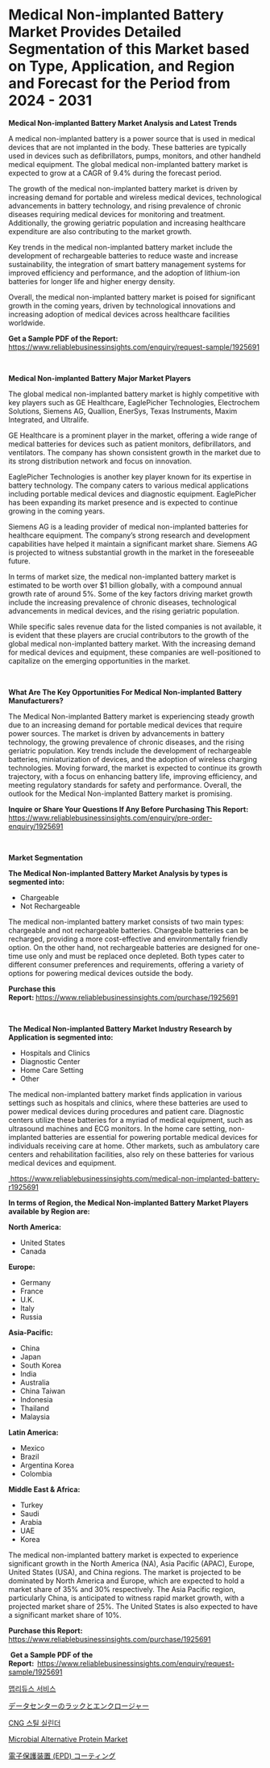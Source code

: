 <p><h1>Medical Non-implanted Battery Market Provides Detailed Segmentation of this Market based on Type, Application, and Region and Forecast for the Period from 2024 - 2031</h1></p><p><strong>Medical Non-implanted Battery Market Analysis and Latest Trends</strong></p>
<p><p>A medical non-implanted battery is a power source that is used in medical devices that are not implanted in the body. These batteries are typically used in devices such as defibrillators, pumps, monitors, and other handheld medical equipment. The global medical non-implanted battery market is expected to grow at a CAGR of 9.4% during the forecast period.</p><p>The growth of the medical non-implanted battery market is driven by increasing demand for portable and wireless medical devices, technological advancements in battery technology, and rising prevalence of chronic diseases requiring medical devices for monitoring and treatment. Additionally, the growing geriatric population and increasing healthcare expenditure are also contributing to the market growth.</p><p>Key trends in the medical non-implanted battery market include the development of rechargeable batteries to reduce waste and increase sustainability, the integration of smart battery management systems for improved efficiency and performance, and the adoption of lithium-ion batteries for longer life and higher energy density.</p><p>Overall, the medical non-implanted battery market is poised for significant growth in the coming years, driven by technological innovations and increasing adoption of medical devices across healthcare facilities worldwide.</p></p>
<p><strong>Get a Sample PDF of the Report:&nbsp;</strong> <a href="https://www.reliablebusinessinsights.com/enquiry/request-sample/1925691">https://www.reliablebusinessinsights.com/enquiry/request-sample/1925691</a></p>
<p>&nbsp;</p>
<p><strong>Medical Non-implanted Battery Major Market Players</strong></p>
<p><p>The global medical non-implanted battery market is highly competitive with key players such as GE Healthcare, EaglePicher Technologies, Electrochem Solutions, Siemens AG, Quallion, EnerSys, Texas Instruments, Maxim Integrated, and Ultralife.</p><p>GE Healthcare is a prominent player in the market, offering a wide range of medical batteries for devices such as patient monitors, defibrillators, and ventilators. The company has shown consistent growth in the market due to its strong distribution network and focus on innovation.</p><p>EaglePicher Technologies is another key player known for its expertise in battery technology. The company caters to various medical applications including portable medical devices and diagnostic equipment. EaglePicher has been expanding its market presence and is expected to continue growing in the coming years.</p><p>Siemens AG is a leading provider of medical non-implanted batteries for healthcare equipment. The company’s strong research and development capabilities have helped it maintain a significant market share. Siemens AG is projected to witness substantial growth in the market in the foreseeable future.</p><p>In terms of market size, the medical non-implanted battery market is estimated to be worth over $1 billion globally, with a compound annual growth rate of around 5%. Some of the key factors driving market growth include the increasing prevalence of chronic diseases, technological advancements in medical devices, and the rising geriatric population.</p><p>While specific sales revenue data for the listed companies is not available, it is evident that these players are crucial contributors to the growth of the global medical non-implanted battery market. With the increasing demand for medical devices and equipment, these companies are well-positioned to capitalize on the emerging opportunities in the market.</p></p>
<p>&nbsp;</p>
<p><strong>What Are The Key Opportunities For Medical Non-implanted Battery Manufacturers?</strong></p>
<p><p>The Medical Non-implanted Battery market is experiencing steady growth due to an increasing demand for portable medical devices that require power sources. The market is driven by advancements in battery technology, the growing prevalence of chronic diseases, and the rising geriatric population. Key trends include the development of rechargeable batteries, miniaturization of devices, and the adoption of wireless charging technologies. Moving forward, the market is expected to continue its growth trajectory, with a focus on enhancing battery life, improving efficiency, and meeting regulatory standards for safety and performance. Overall, the outlook for the Medical Non-implanted Battery market is promising.</p></p>
<p><strong>Inquire or Share Your Questions If Any Before Purchasing This Report:</strong> <a href="https://www.reliablebusinessinsights.com/enquiry/pre-order-enquiry/1925691">https://www.reliablebusinessinsights.com/enquiry/pre-order-enquiry/1925691</a></p>
<p>&nbsp;</p>
<p><strong>Market Segmentation</strong></p>
<p><strong>The Medical Non-implanted Battery Market Analysis by types is segmented into:</strong></p>
<p><ul><li>Chargeable</li><li>Not Rechargeable</li></ul></p>
<p><p>The medical non-implanted battery market consists of two main types: chargeable and not rechargeable batteries. Chargeable batteries can be recharged, providing a more cost-effective and environmentally friendly option. On the other hand, not rechargeable batteries are designed for one-time use only and must be replaced once depleted. Both types cater to different consumer preferences and requirements, offering a variety of options for powering medical devices outside the body.</p></p>
<p><strong>Purchase this Report:&nbsp;</strong><a href="https://www.reliablebusinessinsights.com/purchase/1925691">https://www.reliablebusinessinsights.com/purchase/1925691</a></p>
<p>&nbsp;</p>
<p><strong>The Medical Non-implanted Battery Market Industry Research by Application is segmented into:</strong></p>
<p><ul><li>Hospitals and Clinics</li><li>Diagnostic Center</li><li>Home Care Setting</li><li>Other</li></ul></p>
<p><p>The medical non-implanted battery market finds application in various settings such as hospitals and clinics, where these batteries are used to power medical devices during procedures and patient care. Diagnostic centers utilize these batteries for a myriad of medical equipment, such as ultrasound machines and ECG monitors. In the home care setting, non-implanted batteries are essential for powering portable medical devices for individuals receiving care at home. Other markets, such as ambulatory care centers and rehabilitation facilities, also rely on these batteries for various medical devices and equipment.</p></p>
<p><a href="https://www.reliablebusinessinsights.com/medical-non-implanted-battery-r1925691">&nbsp;https://www.reliablebusinessinsights.com/medical-non-implanted-battery-r1925691</a></p>
<p><strong>In terms of Region, the Medical Non-implanted Battery Market Players available by Region are:</strong></p>
<p>
    <p> <strong> North America: </strong>
        <ul>
            <li>United States</li>
            <li>Canada</li>
        </ul>
        </p> 
    <p> <strong> Europe: </strong>
        <ul>
            <li>Germany</li>
            <li>France</li>
            <li>U.K.</li>
            <li>Italy</li>
            <li>Russia</li>
        </ul>
        </p> 
    <p> <strong> Asia-Pacific: </strong>
        <ul>
            <li>China</li>
            <li>Japan</li>
            <li>South Korea</li>
            <li>India</li>
            <li>Australia</li>
            <li>China Taiwan</li>
            <li>Indonesia</li>
            <li>Thailand</li>
            <li>Malaysia</li>
        </ul>
        </p> 
    <p> <strong> Latin America: </strong>
        <ul>
            <li>Mexico</li>
            <li>Brazil</li>
            <li>Argentina Korea</li>
            <li>Colombia</li>
        </ul>
        </p> 
    <p> <strong> Middle East & Africa: </strong>
        <ul>
            <li>Turkey</li>
            <li>Saudi</li>
            <li>Arabia</li>
            <li>UAE</li>
            <li>Korea</li>
        </ul>
    </p>
    </p>
<p><p>The medical non-implanted battery market is expected to experience significant growth in the North America (NA), Asia Pacific (APAC), Europe, United States (USA), and China regions. The market is projected to be dominated by North America and Europe, which are expected to hold a market share of 35% and 30% respectively. The Asia Pacific region, particularly China, is anticipated to witness rapid market growth, with a projected market share of 25%. The United States is also expected to have a significant market share of 10%.</p></p>
<p><strong>Purchase this Report: </strong><a href="https://www.reliablebusinessinsights.com/purchase/1925691">https://www.reliablebusinessinsights.com/purchase/1925691</a></p>
<p>&nbsp;<strong>Get a Sample PDF of the Report:&nbsp;&nbsp;</strong><a href="https://www.reliablebusinessinsights.com/enquiry/request-sample/1925691">https://www.reliablebusinessinsights.com/enquiry/request-sample/1925691</a></p>
<p><strong></strong></p>
<p><p><a href="https://github.com/fredrickeglers/Market-Research-Report-List-2/blob/main/9704390108356.md">맵리듀스 서비스</a></p><p><a href="https://github.com/qwpelcjko9242629/Market-Research-Report-List-2/blob/main/8789490115913.md">データセンターのラックとエンクロージャー</a></p><p><a href="https://github.com/RichardLueilwitz787/Market-Research-Report-List-2/blob/main/5591770108357.md">CNG 스틸 실린더</a></p><p><a href="https://issuu.com/reportprime-2/docs/microbial-alternative-protein-market-size-2030.ppt">Microbial Alternative Protein Market</a></p><p><a href="https://github.com/gfggqjbfys368009/Market-Research-Report-List-2/blob/main/4901510115914.md">電子保護装置 (EPD) コーティング</a></p></p>